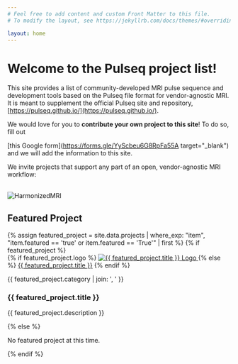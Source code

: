 ```yaml
---
# Feel free to add content and custom Front Matter to this file.
# To modify the layout, see https://jekyllrb.com/docs/themes/#overriding-theme-defaults

layout: home
---
```


<h1> Welcome to the Pulseq project list! </h1>

This site provides a list of
community-developed MRI pulse sequence and development tools
based on the Pulseq file format for vendor-agnostic MRI.
It is meant to supplement the official Pulseq site and repository,
[https://pulseq.github.io/](https://pulseq.github.io/).

We would love for you to **contribute your own project to this site**!
To do so, fill out

[//]: # ([this Google form]&#40;https://forms.gle/y6FwNjr2GR6E6Dg96&#41;)
[this Google form](https://forms.gle/YyScbeu6G8RpFa55A target="_blank")
and we will add the information to this site.

We invite projects that support any part of an open, vendor-agnostic MRI workflow:

<br>
<img src="{{ site.baseurl }}/assets/hmri.png" alt="HarmonizedMRI"/> <!-- width="800"/> -->

<!--
{% for post in site.pages %}
<li> <a href="{{ post.url }}">{{ post.title }}</a></li>
{% endfor %}
-->

<!-- Featured Project Section -->
<br>
<h2>Featured Project</h2>
<div id="featuredProject">
  {% assign featured_project = site.data.projects | where_exp: "item", "item.featured == 'true' or item.featured == 'True'" | first %}
  {% if featured_project %}
    <div class="project-item" data-category="{{ featured_project.category | join: ', ' }}">
      <div class="project-logo">
        {% if featured_project.logo %}
          <a href="{{ featured_project.url }}" target="_blank">
            <img src="{{ site.baseurl }}/{{ featured_project.logo }}" alt="{{ featured_project.title }} Logo" />
          </a>
        {% else %}
          <a href="{{ featured_project.url }}" target="_blank">{{ featured_project.title }}</a>
        {% endif %}
      </div>
      <div class="project-content">
        <p class="categories">{{ featured_project.category | join: ', ' }}</p>
        <h3>{{ featured_project.title }}</h3>
        <p>{{ featured_project.description }}</p>
      </div>
    </div>
  {% else %}
    <p>No featured project at this time.</p>
  {% endif %}
</div>
